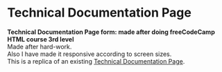 # Technical Documentation Page
**Technical Documentation Page form: made after doing freeCodeCamp HTML course 3rd level**<br/>
Made after hard-work.<br/>
Also I have made it responsive according to screen sizes.<br/>
This is a replica of an existing [Technical Documentation Page](https://technical-documentation-page.freecodecamp.rocks/).

